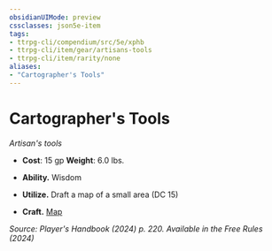 ```yaml
---
obsidianUIMode: preview
cssclasses: json5e-item
tags:
- ttrpg-cli/compendium/src/5e/xphb
- ttrpg-cli/item/gear/artisans-tools
- ttrpg-cli/item/rarity/none
aliases: 
- "Cartographer's Tools"
---
```

# Cartographer's Tools
*Artisan's tools*  


- **Cost**: 15 gp
**Weight**: 6.0 lbs.

- **Ability.** Wisdom  
- **Utilize.** Draft a map of a small area (DC 15)  
- **Craft.** [Map](3-Compendium/items/map-xphb.md)  

*Source: Player's Handbook (2024) p. 220. Available in the Free Rules (2024)*